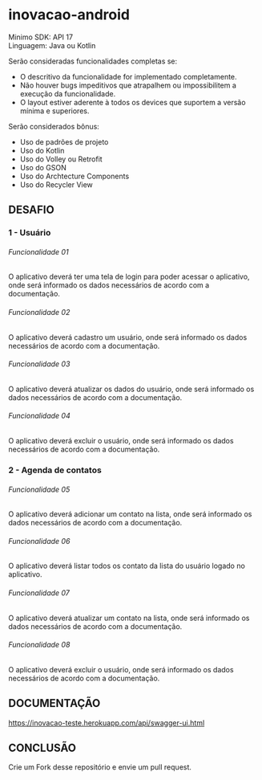 # inovacao-android

Minimo SDK: API 17</br>
Linguagem: Java ou Kotlin</br>

Serão consideradas funcionalidades completas se:</br>
- O descritivo da funcionalidade for implementado completamente.</br>
- Não houver bugs impeditivos que atrapalhem ou impossibilitem a execução da funcionalidade.</br>
- O layout estiver aderente à todos os devices que suportem a versão mínima e superiores.</br>

Serão considerados bônus:</br>
- Uso de padrões de projeto </br>
- Uso do Kotlin </br>
- Uso do Volley ou Retrofit </br>
- Uso do GSON </br>
- Uso do Archtecture Components </br>
- Uso do Recycler View </br>


## DESAFIO

### 1 - Usuário

###### Funcionalidade 01
O aplicativo deverá ter uma tela de login para poder acessar o aplicativo, onde será informado os dados necessários de acordo com a documentação.

###### Funcionalidade 02
O aplicativo deverá cadastro um usuário, onde será informado os dados necessários de acordo com a documentação.

###### Funcionalidade 03
O aplicativo deverá atualizar os dados do usuário, onde será informado os dados necessários de acordo com a documentação. 

###### Funcionalidade 04
O aplicativo deverá excluir o usuário, onde será informado os dados necessários de acordo com a documentação.

### 2 - Agenda de contatos
	
###### Funcionalidade 05
O aplicativo deverá adicionar um contato na lista, onde será informado os dados necessários de acordo com a documentação.

###### Funcionalidade 06
O aplicativo deverá listar todos os contato da lista do usuário logado no aplicativo.

###### Funcionalidade 07
O aplicativo deverá atualizar um contato na lista, onde será informado os dados necessários de acordo com a documentação.

###### Funcionalidade 08
O aplicativo deverá excluir o usuário, onde será informado os dados necessários de acordo com a documentação.


## DOCUMENTAÇÃO

https://inovacao-teste.herokuapp.com/api/swagger-ui.html


## CONCLUSÃO

Crie um Fork desse repositório e envie um pull request.</br>
